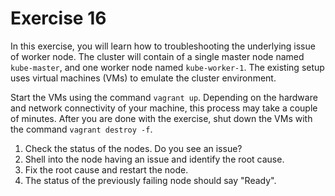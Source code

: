 # Exercise 16

In this exercise, you will learn how to troubleshooting the underlying issue of worker node. The cluster will contain of a single master node named `kube-master`, and one worker node named `kube-worker-1`. The existing setup uses virtual machines (VMs) to emulate the cluster environment.

Start the VMs using the command `vagrant up`. Depending on the hardware and network connectivity of your machine, this process may take a couple of minutes. After you are done with the exercise, shut down the VMs with the command `vagrant destroy -f`.

1. Check the status of the nodes. Do you see an issue?
2. Shell into the node having an issue and identify the root cause.
3. Fix the root cause and restart the node.
4. The status of the previously failing node should say "Ready".